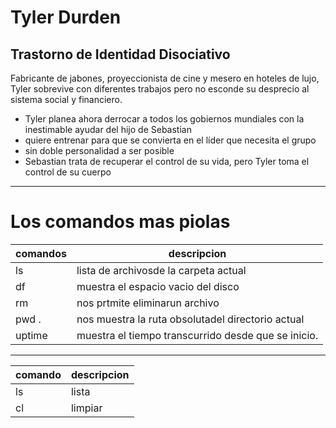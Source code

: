  #  Tyler Durden
## Trastorno de Identidad Disociativo
Fabricante de jabones, proyeccionista de cine y mesero en hoteles de lujo, Tyler sobrevive con diferentes trabajos pero no esconde su desprecio al sistema social y financiero.
* Tyler planea ahora derrocar a todos los gobiernos mundiales con la inestimable ayudar del hijo de Sebastian
* quiere entrenar para que se convierta en el líder que necesita el grupo
* sin doble personalidad a ser posible
* Sebastian trata de recuperar el control de su vida, pero Tyler toma el control de su cuerpo
---
# Los comandos mas piolas
  | comandos | descripcion
  |------------|--------
ls | lista de archivosde la carpeta actual
df| muestra el espacio vacio del disco
rm| nos prtmite eliminarun archivo
pwd .|nos muestra la ruta obsolutadel directorio actual
uptime | muestra el tiempo transcurrido desde que se inicio.
---
comando | descripcion
--------|-
ls| lista
cl| limpiar
